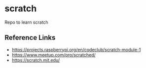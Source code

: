# scratch
Repo to learn scratch

## Reference Links
* https://projects.raspberrypi.org/en/codeclub/scratch-module-1
* https://www.meetup.com/pro/scratched/
* https://scratch.mit.edu/ 
